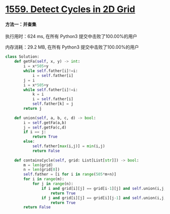 # [1559. Detect Cycles in 2D Grid](https://leetcode-cn.com/problems/detect-cycles-in-2d-grid/)

#### 方法一：并查集

执行用时：624 ms, 在所有 Python3 提交中击败了100.00%的用户

内存消耗：29.2 MB, 在所有 Python3 提交中击败了100.00%的用户

```python
class Solution:
    def getFa(self, x, y) -> int:
        i = x*505+y
        while self.father[i]!=i:
            i = self.father[i]
        j = i
        i = x*505+y
        while self.father[i]!=i:
            k = i
            i = self.father[i]
            self.father[k] = j
        return j
        
    def union(self, a, b, c, d) -> bool:
        i = self.getFa(a,b)
        j = self.getFa(c,d)
        if i == j:
            return True
        else:
            self.father[max(i,j)] = min(i,j)
            return False
    
    def containsCycle(self, grid: List[List[str]]) -> bool:
        m = len(grid)
        n = len(grid[0])
        self.father = [i for i in range(505*m+n)]
        for i in range(m):
            for j in range(n):
                if i and grid[i][j] == grid[i-1][j] and self.union(i,j,i-1,j):
                    return True
                if j and grid[i][j] == grid[i][j-1] and self.union(i,j,i,j-1):
                    return True
        return False


        
```


